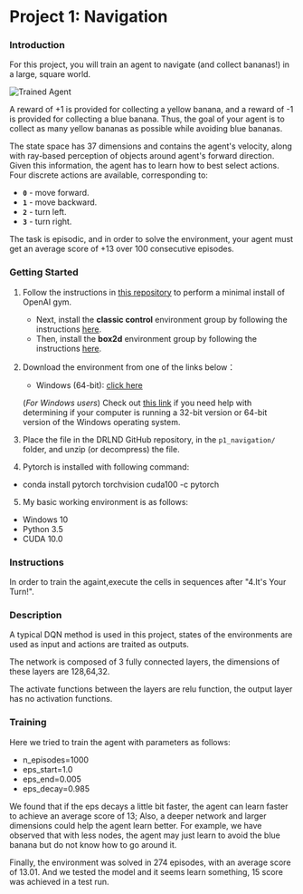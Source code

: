 [//]: # (Image References)

[image1]: https://user-images.githubusercontent.com/10624937/42135619-d90f2f28-7d12-11e8-8823-82b970a54d7e.gif "Trained Agent"

# Project 1: Navigation

### Introduction

For this project, you will train an agent to navigate (and collect bananas!) in a large, square world.  

![Trained Agent][image1]

A reward of +1 is provided for collecting a yellow banana, and a reward of -1 is provided for collecting a blue banana.  Thus, the goal of your agent is to collect as many yellow bananas as possible while avoiding blue bananas.  

The state space has 37 dimensions and contains the agent's velocity, along with ray-based perception of objects around agent's forward direction.  Given this information, the agent has to learn how to best select actions.  Four discrete actions are available, corresponding to:
- **`0`** - move forward.
- **`1`** - move backward.
- **`2`** - turn left.
- **`3`** - turn right.

The task is episodic, and in order to solve the environment, your agent must get an average score of +13 over 100 consecutive episodes.

### Getting Started

1. Follow the instructions in [this repository](https://github.com/openai/gym) to perform a minimal install of OpenAI gym.  
	- Next, install the **classic control** environment group by following the instructions [here](https://github.com/openai/gym#classic-control).
	- Then, install the **box2d** environment group by following the instructions [here](https://github.com/openai/gym#box2d).

2. Download the environment from one of the links below：
    - Windows (64-bit): [click here](https://s3-us-west-1.amazonaws.com/udacity-drlnd/P1/Banana/Banana_Windows_x86_64.zip)
    
    (_For Windows users_) Check out [this link](https://support.microsoft.com/en-us/help/827218/how-to-determine-whether-a-computer-is-running-a-32-bit-version-or-64) if you need help with determining if your computer is running a 32-bit version or 64-bit version of the Windows operating system.


3. Place the file in the DRLND GitHub repository, in the `p1_navigation/` folder, and unzip (or decompress) the file. 

4. Pytorch is installed with following command:

- conda install pytorch torchvision cuda100 -c pytorch

5. My basic working environment is as follows:

- Windows 10
- Python 3.5
- CUDA 10.0

### Instructions

In order to train the againt,execute the cells in sequences after "4.It's Your Turn!".


### Description

A typical DQN method is used in this project, states of the environments are used as input and actions are traited as outputs. 

The network is composed of 3 fully connected layers, the dimensions of these layers are 128,64,32.

The activate functions between the layers are relu function, the output layer has no activation functions.

### Training

Here we tried to train the agent with parameters as follows:

- n_episodes=1000
- eps_start=1.0
- eps_end=0.005
- eps_decay=0.985

We found that if the eps decays a little bit faster, the agent can learn faster to achieve an average score of 13;
Also, a deeper network and larger dimensions could help the agent learn better. For example, we have observed that with less nodes, the agent may just learn to avoid the blue banana but do not know how to go around it.

Finally, the environment was solved in 274 episodes, with an average score of 13.01. And we tested the model and it seems learn something, 15 score was achieved in a test run.